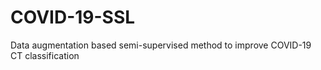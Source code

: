 # COVID-19-SSL
Data augmentation based semi-supervised method to improve COVID-19 CT classification

